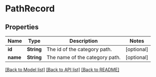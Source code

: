 # PathRecord

## Properties
Name | Type | Description | Notes
------------ | ------------- | ------------- | -------------
**id** | **String** | The id of the category path. | [optional] 
**name** | **String** | The name of the category path. | [optional] 

[[Back to Model list]](../README.md#documentation-for-models) [[Back to API list]](../README.md#documentation-for-api-endpoints) [[Back to README]](../README.md)


